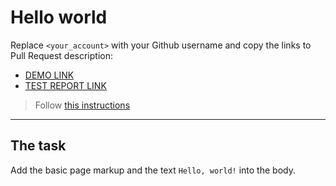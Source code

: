 # Hello world
Replace `<your_account>` with your Github username and copy the links to Pull Request description:
- [DEMO LINK](https://denis-khristyuk.github.io/layout_hello-world/)
- [TEST REPORT LINK](https://denis-khristyuk.github.io/layout_hello-world/report/html_report/)

> Follow [this instructions](https://mate-academy.github.io/layout_task-guideline/#how-to-solve-the-layout-tasks-on-github)
___

## The task
Add the basic page markup and the text `Hello, world!` into the body.

